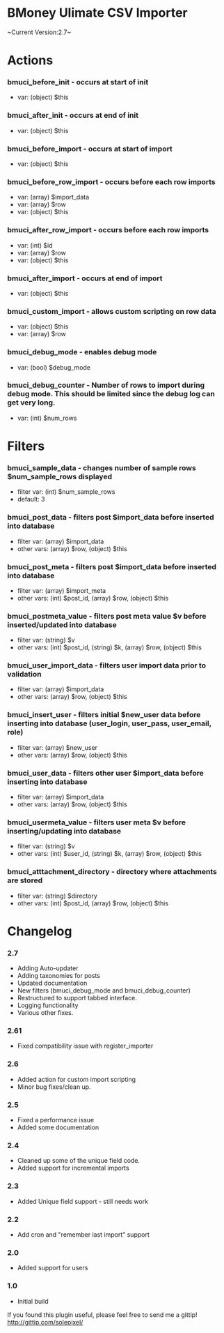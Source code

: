 BMoney Ulimate CSV Importer
=================

~Current Version:2.7~

Actions
===========

### bmuci_before_init - occurs at start of init
* var: (object) $this
	
### bmuci_after_init - occurs at end of init
* var: (object) $this
	
### bmuci_before_import - occurs at start of import
* var: (object) $this

### bmuci_before_row_import - occurs before each row imports
* var: (array) $import_data
* var: (array) $row
* var: (object) $this
	
### bmuci_after_row_import - occurs before each row imports
* var: (int) $id
* var: (array) $row
* var: (object) $this
	
### bmuci_after_import - occurs at end of import
* var: (object) $this
	
### bmuci_custom_import - allows custom scripting on row data
* var: (object) $this
* var: (array) $row

### bmuci_debug_mode - enables debug mode
* var: (bool) $debug_mode

### bmuci_debug_counter - Number of rows to import during debug mode. This should be limited since the debug log can get very long.
* var: (int) $num_rows


Filters
===========

### bmuci_sample_data - changes number of sample rows $num_sample_rows displayed
* filter var: (int) $num_sample_rows
* default: 3
	
### bmuci_post_data - filters post $import_data before inserted into database
* filter var: (array) $import_data
* other vars: (array) $row, (object) $this
	
### bmuci_post_meta - filters post $import_data before inserted into database
* filter var: (array) $import_meta
* other vars: (int) $post_id, (array) $row, (object) $this
	
### bmuci_postmeta_value - filters post meta value $v before inserted/updated into database
* filter var: (string) $v
* other vars: (int) $post_id, (string) $k, (array) $row, (object) $this
	
### bmuci_user_import_data - filters user import data prior to validation
* filter var: (array) $import_data
* other vars: (array) $row, (object) $this
	
### bmuci_insert_user - filters initial $new_user data before inserting into database (user_login, user_pass, user_email, role)
* filter var: (array) $new_user
* other vars: (array) $row, (object) $this
	
### bmuci_user_data - filters other user $import_data before inserting into database
* filter var: (array) $import_data
* other vars: (array) $row, (object) $this
	
### bmuci_usermeta_value - filters user meta $v before inserting/updating into database
* filter var: (string) $v
* other vars: (int) $user_id, (string) $k, (array) $row, (object) $this

### bmuci_atttachment_directory - directory where attachments are stored
* filter var: (string) $directory
* other vars: (int) $post_id, (array) $row, (object) $this


Changelog
===========
### 2.7
* Adding Auto-updater
* Adding taxonomies for posts
* Updated documentation
* New filters (bmuci_debug_mode and bmuci_debug_counter)
* Restructured to support tabbed interface.
* Logging functionality
* Various other fixes.

### 2.61
* Fixed compatibility issue with register_importer

### 2.6
* Added action for custom import scripting
* Minor bug fixes/clean up.

### 2.5
* Fixed a performance issue
* Added some documentation

### 2.4
* Cleaned up some of the unique field code.
* Added support for incremental imports
	
### 2.3
* Added Unique field support - still needs work
	
### 2.2
* Add cron and "remember last import" support
	
### 2.0
* Added support for users
	
### 1.0
* Initial build

If you found this plugin useful, please feel free to send me a gittip! http://gittip.com/solepixel/